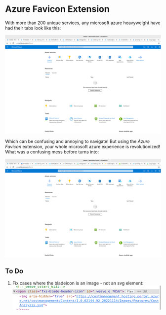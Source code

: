 # Azure Favicon Extension
With more than 200 unique services, any microsoft azure heavyweight have had their tabs look like this:

![Azure tabs before](https://github.com/dragonoverlord3000/Azure-favicon-CE/blob/master/images/before.png?raw=true)

Which can be confusing and annoying to navigate! But using the <i>Azure Favicon</i> extension, your whole microsoft azure experience is revolutionized! What was a confusing mess before turns into:

![Azure tabs after](https://github.com/dragonoverlord3000/Azure-favicon-CE/blob/master/images/after.png?raw=true)


## To Do
1. Fix cases where the bladeicon is an image - not an svg element:
![case1](https://github.com/dragonoverlord3000/Azure-favicon-CE/blob/master/images/case1.png?raw=true)

